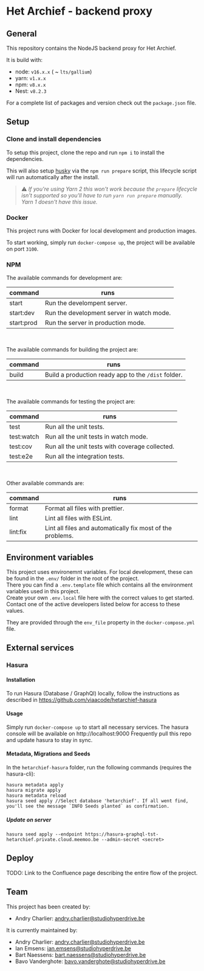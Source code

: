 # Het Archief - backend proxy

## General

This repository contains the NodeJS backend proxy for Het Archief.

It is build with:
- node: `v16.x.x` ( ~ `lts/gallium`)
- yarn: `v1.x.x`
- npm: `v8.x.x`
- Nest: `v8.2.3`

For a complete list of packages and version check out the `package.json` file.

## Setup

### Clone and install dependencies
To setup this project, clone the repo and run `npm i` to install the dependencies.

This will also setup [husky](https://github.com/typicode/husky) via the `npm run prepare` script,
this lifecycle script will run automatically after the install.

> ⚠️ _If you're using Yarn 2 this won't work because the `prepare` lifecycle isn't supported so
> you'll have to run `yarn run prepare` manually.  
> Yarn 1 doesn't have this issue._

### Docker
This project runs with Docker for local development and production images.

To start working, simply run `docker-compose up`, the project will be available on port `3100`.

### NPM

The available commands for development are:

| command      | runs                                                                                                 |
|--------------|------------------------------------------------------------------------------------------------------|
| start        | Run the develompent server.                                                                          |
| start:dev    | Run the development server in watch mode.                                                            |
| start:prod   | Run the server in production mode.                                                                   |
<br>

The available commands for building the project are:

| command      | runs                                                                                                 |
|--------------|------------------------------------------------------------------------------------------------------|
| build        | Build a production ready app to the `/dist` folder.                                                  |
<br>

The available commands for testing the project are:

| command      | runs                                                                                                 |
|--------------|------------------------------------------------------------------------------------------------------|
| test         | Run all the unit tests.                                                                              |
| test:watch   | Run all the unit tests in watch mode.                                                                |
| test:cov     | Run all the unit tests with coverage collected.                                                      |
| test:e2e     | Run all the integration tests.                                                                       |
<br>

Other available commands are:

| command      | runs                                                                                                 |
|--------------|------------------------------------------------------------------------------------------------------|
| format       | Format all files with prettier.                                                                      |
| lint         | Lint all files with ESLint.                                                                          |
| lint:fix     | Lint all files and automatically fix most of the problems.                                           |

## Environment variables

This project uses environemnt variables. For local development, these can be found in the `.env/`
folder in the root of the project.  
There you can find a `.env.template` file which contains all the environment variables used in this
project.  
Create your own `.env.local` file here with the correct values to get started. Contact one of the
active developers listed below for access to these values.

They are provided through the `env_file` property in the `docker-compose.yml` file.

## External services
### Hasura
#### Installation
To run Hasura (Database / GraphQl) locally, follow the instructions as described in https://github.com/viaacode/hetarchief-hasura
#### Usage
Simply run ```docker-compose up``` to start all necessary services. The hasura console will be available on http://localhost:9000
Frequently pull this repo and update hasura to stay in sync.

#### Metadata, Migrations and Seeds
In the `hetarchief-hasura` folder, run the following commands (requires the hasura-cli): 
```
hasura metadata apply
hasura migrate apply
hasura metadata reload
hasura seed apply //Select database 'hetarchief'. If all went find, you'll see the message `INFO Seeds planted` as confirmation.
```

##### Update on server
```
hasura seed apply --endpoint https://hasura-graphql-tst-hetarchief.private.cloud.meemoo.be --admin-secret <secret>
```
## Deploy

TODO: Link to the Confluence page describing the entire flow of the project.
## Team

This project has been created by:
- Andry Charlier: andry.charlier@studiohyperdrive.be

It is currently maintained by:
- Andry Charlier: andry.charlier@studiohyperdrive.be
- Ian Emsens: ian.emsens@studiohyperdrive.be
- Bart Naessens: bart.naessens@studiohyperdrive.be
- Bavo Vanderghote: bavo.vanderghote@studiohyperdrive.be
